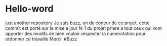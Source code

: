 # Hello-word
just another repository
Je suis buzz, un de codeur de ce projet.
cette commit est porté sur la mise a jour N-1 du projet
priere a tout ceux qui vont apporter des modifs de bien vouloir respecter la numerotation pour ordonner ce travaille
Merci. #Buzz

